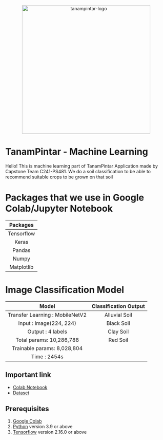 <p align="center">
  <img src="https://github.com/TanamPintar/Mobile-Development/assets/117373959/9606366e-a406-4b7b-ad4c-c9e7e64aa991" alt="tanampintar-logo" width="400px">
</p>

# TanamPintar - Machine Learning
Hello! This is machine learning part of TanamPintar Application made by Capstone Team C241-PS481. We do a soil classification to be able to recommend suitable crops to be grown on that soil

# Packages that we use in Google Colab/Jupyter Notebook
|   Packages |                                
| :----------------: | 
|    Tensorflow |
|  Keras      |  
| Pandas |  
| Numpy |  
| Matplotlib |  

# Image Classification Model
|   Model |                                Classification Output                               |
| :----------------: | :----------------------------------------------------------------: |
|   Transfer Learning : MobileNetV2     |      Alluvial Soil                        |
|  Input : Image(224, 224)  |  Black Soil                 |
| Output : 4 labels|  Clay Soil      |
| Total params: 10,286,788 |  Red Soil          |
| Trainable params: 8,028,804 |
| Time : 2454s |

## Important link

- [Colab Notebook](https://colab.research.google.com/drive/1AV_71rctzwamn65qekfuOiNO9e0QNvt5?usp=sharing)
- [Dataset](https://drive.google.com/drive/folders/14xMhXjNgHtCShL0OBISxZ4rkMVyig21l?usp=sharing)

## Prerequisites
1. [Google Colab](https://colab.research.google.com/)
3. [Python](https://www.python.org/downloads/) version 3.9 or above
4. [Tensorflow](https://www.tensorflow.org/install) version 2.16.0 or above
